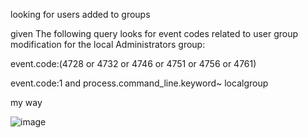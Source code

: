 looking for users added to  groups

given
The following query looks for event codes related to user group modification for the local Administrators group:

event.code:(4728 or 4732 or 4746 or 4751 or 4756 or 4761)

event.code:1 and process.command_line.keyword~ localgroup

my way

![image](https://github.com/user-attachments/assets/c6f2a16d-ba04-418e-993f-b6ca2739d91f)
